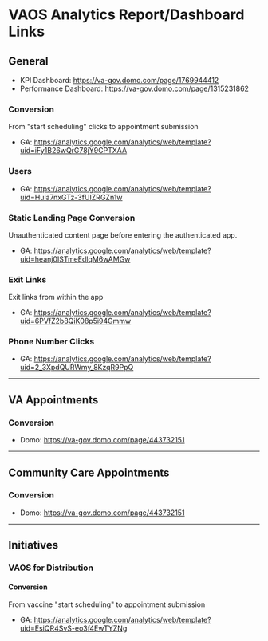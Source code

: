 # VAOS Analytics Report/Dashboard Links

## General
- KPI Dashboard: https://va-gov.domo.com/page/1769944412
- Performance Dashboard: https://va-gov.domo.com/page/1315231862

### Conversion
From "start scheduling" clicks to appointment submission
- GA: https://analytics.google.com/analytics/web/template?uid=iFy1B26wQrG78jY9CPTXAA

### Users
- GA: https://analytics.google.com/analytics/web/template?uid=Hula7nxGTz-3fUIZRGZn1w

### Static Landing Page Conversion
Unauthenticated content page before entering the authenticated app.
- GA: https://analytics.google.com/analytics/web/template?uid=heanj0ISTmeEdlqM6wAMGw

### Exit Links
Exit links from within the app
- GA: https://analytics.google.com/analytics/web/template?uid=6PVfZ2b8QiK08p5i94Gmmw

### Phone Number Clicks
- GA: https://analytics.google.com/analytics/web/template?uid=2_3XpdQURWmy_8KzqR9PpQ

---

## VA Appointments
### Conversion
- Domo: https://va-gov.domo.com/page/443732151


---

## Community Care Appointments
### Conversion
- Domo: https://va-gov.domo.com/page/443732151


---

## Initiatives
### VAOS for Distribution
#### Conversion
From vaccine "start scheduling" to appointment submission
- GA: https://analytics.google.com/analytics/web/template?uid=EsiQR4SvS-eo3f4EwTYZNg

